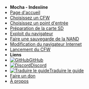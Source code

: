 - **Mocha - Indexiine**
- [Page d'accueil](../../introduction)
- [Choisissez un CFW](../../cfw-choice)
- [Choisissez un point d'entrée](../entrypoint-choice)
- [Préparation de la carte SD](sd-preparation)
- [Exploit du navigateur](browser-exploit)
- [Faire une sauvegarde de la NAND](nand-backup)
- [Modification du navigateur Internet](browser-modding)
- [Lancement du CFW](launching-cfw)
- **Liens**
- [![GitHub](https://icongr.am/simple/github.svg?color=808080&size=16)GitHub](https://github.com/hacks-guide/Guide-WiiU)
- [![Discord](https://icongr.am/simple/discord.svg?colored&size=16)Discord](https://discord.gg/C29hYvh)
- [![Traduire le guide](https://icongr.am/material/translate.svg?color=808080&size=16)Traduire le guide](https://hacks-guide.crowdin.com/u/projects/10)
- [Faire un don](../../donations)
- [À propos](../../about)